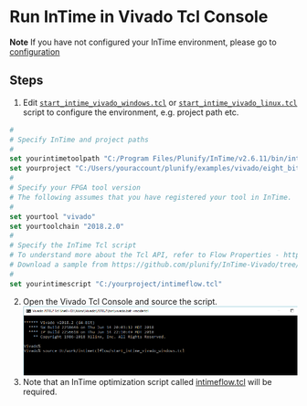 # Run InTime in Vivado Tcl Console

**Note** If you have not configured your InTime environment, please go to [configuration](../intime/configuration/)

## Steps
1. Edit [`start_intime_vivado_windows.tcl`](start_intime_vivado_windows.tcl) or [`start_intime_vivado_linux.tcl`](start_intime_vivado_linux.tcl) script to configure the environment, e.g. project path etc. 

```Tcl
#
# Specify InTime and project paths
#
set yourintimetoolpath "C:/Program Files/Plunify/InTime/v2.6.11/bin/intime.exe"
set yourproject "C:/Users/youraccount/plunify/examples/vivado/eight_bit_uc_xpr/eight_bit_uc.xpr"
#
# Specify your FPGA tool version
# The following assumes that you have registered your tool in InTime.
#
set yourtool "vivado"
set yourtoolchain "2018.2.0"
#
# Specify the InTime Tcl script 
# To understand more about the Tcl API, refer to Flow Properties - https://docs.plunify.com/intime/flow_properties.html
# Download a sample from https://github.com/plunify/InTime-Vivado/tree/master/scripts/intime
#
set yourintimescript "C:/yourproject/intimeflow.tcl"
```


2. Open the Vivado Tcl Console and source the script.
![alt text](https://github.com/plunify/InTime/blob/master/images/VivadoTclConsole_windows.png "Vivado Tcl Console - Windows") 
3. Note that an InTime optimization script called [intimeflow.tcl](../intime/intimeflow.tcl) will be required. 
